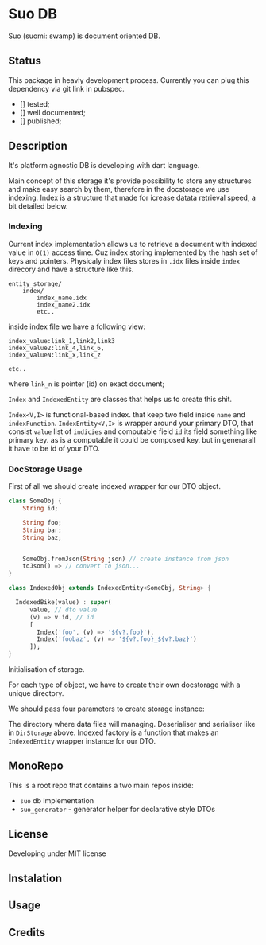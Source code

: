 # Suo DB

Suo (suomi: swamp) is document oriented DB.

## Status

This package in heavly development process.
Currently you can plug this dependency via git link in pubspec.

- [] tested;
- [] well documented;
- [] published;

## Description

It's platform agnostic DB is developing with dart language.

Main concept of this storage it's provide possibility to store any structures and make easy search by them, therefore in the docstorage we use indexing. Index is a structure that made for icrease datata retrieval speed, a bit detailed below.

### Indexing

Current index implementation allows us to retrieve a document with indexed value in `O(1)` access time. Cuz index storing implemented by the hash set of keys and pointers.
Physicaly index files stores in `.idx` files inside `index` direcory and have a structure like this.

``` plain
entity_storage/
    index/
        index_name.idx
        index_name2.idx
        etc..
```

inside index file we have a following view:

``` plain
index_value:link_1,link2,link3
index_value2:link_4,link_6,
index_valueN:link_x,link_z

etc..
```

where `link_n` is pointer (id) on exact document;

`Index` and `IndexedEntity` are classes that helps us to create this shit.

`Index<V,I>` is functional-based index. that keep two field inside `name` and `indexFunction`.
`IndexEntity<V,I>` is wrapper around your primary DTO, that consist `value` list of `indicies` and computable field `id` its field something like primary key. as is a computable it could be composed key. but in generarall it have to be id of your DTO.

### DocStorage Usage

First of all we should create indexed wrapper for our DTO object.

``` dart
class SomeObj {
    String id;

    String foo;
    String bar;
    String baz;


    SomeObj.fromJson(String json) // create instance from json
    toJson() => // convert to json...
}

class IndexedObj extends IndexedEntity<SomeObj, String> {

  IndexedBike(value) : super(
      value, // dto value
      (v) => v.id, // id
      [
        Index('foo', (v) => '${v?.foo}'),
        Index('foobaz', (v) => '${v?.foo}_${v?.baz}')
      ]);
}
```

Initialisation of storage.

For each type of object, we have to create their own docstorage with a unique directory.

We should pass four parameters to create storage instance:

The directory where data files will managing.
Deserialiser and serialiser like in `DirStorage` above.
Indexed factory is a function that makes an `IndexedEntity` wrapper instance for our DTO.

## MonoRepo

This is a root repo that contains a two main repos inside:

- `suo` db implementation
- `suo_generator` - generator helper for declarative style DTOs

## License

Developing under MIT license

## Instalation

## Usage

## Credits
